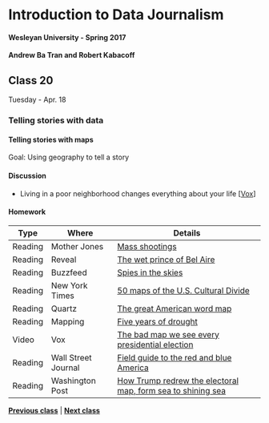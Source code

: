 # Introduction to Data Journalism
  
#### Wesleyan University - Spring 2017
  
**Andrew Ba Tran and Robert Kabacoff**
  
## Class 20
Tuesday - Apr. 18
                             
### Telling stories with data
                             
#### Telling stories with maps
                             
Goal: Using geography to tell a story
                             
#### Discussion

    
* Living in a poor neighborhood changes everything about your life [[Vox](http://www.vox.com/2016/6/6/11852640/cartoon-poor-neighborhoods)]

#### Homework
                          
|Type|Where|Details|
|---|---|---|
|Reading|Mother Jones|[Mass shootings](http://www.motherjones.com/politics/2012/12/mass-shootings-mother-jones-full-data)|
|Reading|Reveal|[The wet prince of Bel Aire](https://www.revealnews.org/article/who-is-the-wet-prince-of-bel-air-here-are-the-likely-culprits/)|
|Reading|Buzzfeed|[Spies in the skies](https://www.buzzfeed.com/peteraldhous/spies-in-the-skies)|
|Reading|New York Times|[50 maps of the U.S. Cultural Divide](http://www.nytimes.com/interactive/2016/12/26/upshot/duck-dynasty-vs-modern-family-television-maps.html?_r=0)|
|Reading|Quartz|[The great American word map](https://qz.com/862325/the-great-american-word-mapper/#int/words=dinner_supper&smoothing=3)|
|Reading|Mapping|[Five years of drought](https://adventuresinmapping.com/2016/07/12/five-years-of-drought/)|
|Video|Vox|[The bad map we see every presidential election](https://www.youtube.com/watch?v=hlQE4IGFc5A)|
|Reading|Wall Street Journal|[Field guide to the red and blue America](http://graphics.wsj.com/elections/2016/field-guide-red-blue-america/)|
|Reading|Washington Post|[How Trump redrew the electoral map, form sea to shining sea](https://www.washingtonpost.com/graphics/politics/2016-election/election-results-from-coast-to-coast/)|
                   
**[Previous class](class19.md)** | **[Next class](class21.md)**
